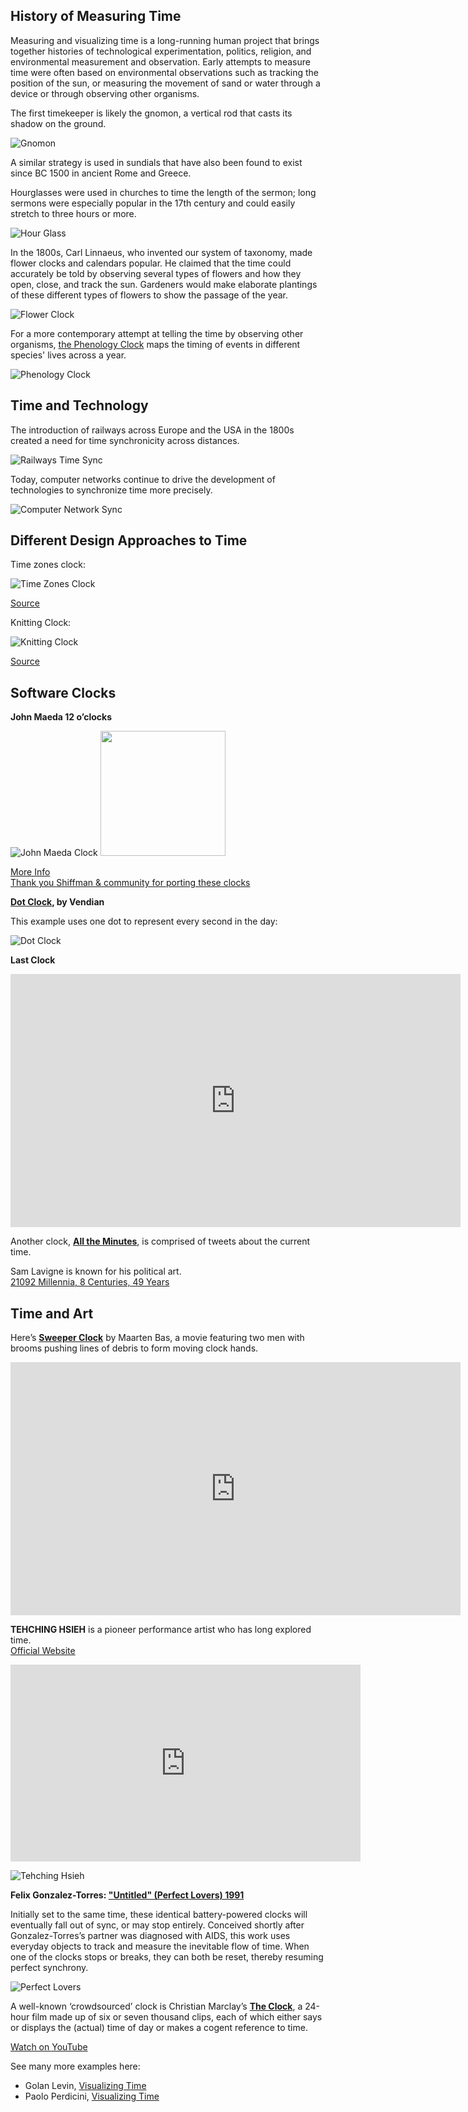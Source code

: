 ## History of Measuring Time

Measuring and visualizing time is a long-running human project that brings together histories of technological experimentation, politics, religion, and environmental measurement and observation. Early attempts to measure time were often based on environmental observations such as tracking the position of the sun, or measuring the movement of sand or water through a device or through observing other organisms.

The first timekeeper is likely the gnomon, a vertical rod that casts its shadow on the ground.

![Gnomon](https://i2.wp.com/www.courses.tegabrain.com/PVA15/wp-content/uploads/2015/10/gnomon.jpg)

A similar strategy is used in sundials that have also been found to exist since BC 1500 in ancient Rome and Greece.

Hourglasses were used in churches to time the length of the sermon; long sermons were especially popular in the 17th century and could easily stretch to three hours or more.

![Hour Glass](https://i2.wp.com/www.courses.tegabrain.com/PVA15/wp-content/uploads/2015/10/hour_glass.jpg)

In the 1800s, Carl Linnaeus, who invented our system of taxonomy, made flower clocks and calendars popular. He claimed that the time could accurately be told by observing several types of flowers and how they open, close, and track the sun. Gardeners would make elaborate plantings of these different types of flowers to show the passage of the year.

![Flower Clock](https://i1.wp.com/www.courses.tegabrain.com/PVA15/wp-content/uploads/2015/10/Blumenuhr_FINAL.jpg)

For a more contemporary attempt at telling the time by observing other organisms, [the Phenology Clock](http://tegabrain.com/The-Phenology-Clock) maps the timing of events in different species' lives across a year.

![Phenology Clock](https://i2.wp.com/www.courses.tegabrain.com/PVA15/wp-content/uploads/2015/10/clocks_1.jpg)

## Time and Technology

The introduction of railways across Europe and the USA in the 1800s created a need for time synchronicity across distances.

![Railways Time Sync](https://i2.wp.com/www.courses.tegabrain.com/PVA15/wp-content/uploads/2015/10/Screen-Shot-2015-10-06-at-2.45.47-PM.png)

Today, computer networks continue to drive the development of technologies to synchronize time more precisely.

![Computer Network Sync](https://i1.wp.com/www.courses.tegabrain.com/PVA15/wp-content/uploads/2015/10/Screen-Shot-2015-10-06-at-2.47.01-PM.png)

## Different Design Approaches to Time

Time zones clock:

![Time Zones Clock](https://i1.wp.com/www.courses.tegabrain.com/PVA15/wp-content/uploads/2015/10/dzn_The-bend-hand-10.jpg)

[Source](http://www.dezeen.com/2010/07/26/the-bent-hands-by-giha-woo-and-shingoeun/)

Knitting Clock:

![Knitting Clock](https://i2.wp.com/www.courses.tegabrain.com/PVA15/wp-content/uploads/2015/10/Elise-1.jpg)

[Source](http://www.sirenelisewilhelmsen.com)

## Software Clocks

**John Maeda 12 o’clocks**

![John Maeda Clock](http://cmuems.com/2016/60212/wp-content/uploads/2016/09/maeda-09.gif)
  <img src="http://cmuems.com/2016/60212/wp-content/uploads/2016/09/maeda-09.gif" width="200" />

[More Info](http://cmuems.com/2016/60212/lectures/lecture-09-09b-clocks/maedas-clocks/)  
[Thank you Shiffman & community for porting these clocks](https://codingtrain.github.io/12oclocks/)

**[Dot Clock](http://www.vendian.org/envelope/dir2/day_of_dots_clock/?do=01:51:25), by Vendian**

This example uses one dot to represent every second in the day:

![Dot Clock](https://wp.nyu.edu/creativecodings22/wp-content/uploads/sites/23499/2022/02/Screen-Shot-2022-02-27-at-9.44.49-PM-1024x353.png)

**Last Clock**  
<iframe src="https://player.vimeo.com/video/27975734" width="720" height="405" frameborder="0" allowfullscreen></iframe>

Another clock, **[All the Minutes](http://alltheminutes.com/)**, is comprised of tweets about the current time.

Sam Lavigne is known for his political art.  
[21092 Millennia, 8 Centuries, 49 Years](https://lav.io/projects/21092-millennia-8-centuries-49-years)

## Time and Art

Here’s **[Sweeper Clock](http://dezeen.com/2009/06/07/sweeper-clock-by-maarten-baas/)** by Maarten Bas, a movie featuring two men with brooms pushing lines of debris to form moving clock hands.  
<iframe src="https://player.vimeo.com/video/11164881" width="720" height="405" frameborder="0" allowfullscreen></iframe>

**TEHCHING HSIEH** is a pioneer performance artist who has long explored time.  
[Official Website](https://www.tehchinghsieh.com/)

<iframe title="YouTube video player" src="https://www.youtube.com/embed/FsF-4UJjTaQ" width="560" height="315" frameborder="0" allowfullscreen></iframe>

![Tehching Hsieh](https://932762.smushcdn.com/603464/wp-content/uploads/2017/08/Tehching-530x275.jpg?lossy=0&strip=1&webp=1)

**Felix Gonzalez-Torres: ["Untitled" (Perfect Lovers) 1991](https://www.moma.org/collection/works/81074)**

Initially set to the same time, these identical battery-powered clocks will eventually fall out of sync, or may stop entirely. Conceived shortly after Gonzalez-Torres’s partner was diagnosed with AIDS, this work uses everyday objects to track and measure the inevitable flow of time. When one of the clocks stops or breaks, they can both be reset, thereby resuming perfect synchrony.

![Perfect Lovers](https://wp.nyu.edu/creativecodings22/wp-content/uploads/sites/23499/2022/02/Screen-Shot-2022-02-27-at-9.48.14-PM-1024x631.png)

A well-known ‘crowdsourced’ clock is Christian Marclay’s **[The Clock](http://en.wikipedia.org/wiki/The_Clock_%282010_film%29)**, a 24-hour film made up of six or seven thousand clips, each of which either says or displays the (actual) time of day or makes a cogent reference to time.

[Watch on YouTube](https://www.youtube.com/watch?v=0gSwtr3E4Fo)

See many more examples here:
- Golan Levin, [Visualizing Time](http://golancourses.net/2015/lectures/visualizing-time/)
- Paolo Perdicini, [Visualizing Time](http://cmuems.com/2013/b/visualizing-time/)

